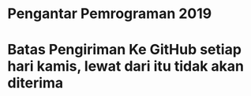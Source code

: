 # Pengantar Pemrograman 2019
# Batas Pengiriman Ke GitHub setiap hari kamis, lewat dari itu tidak akan diterima

